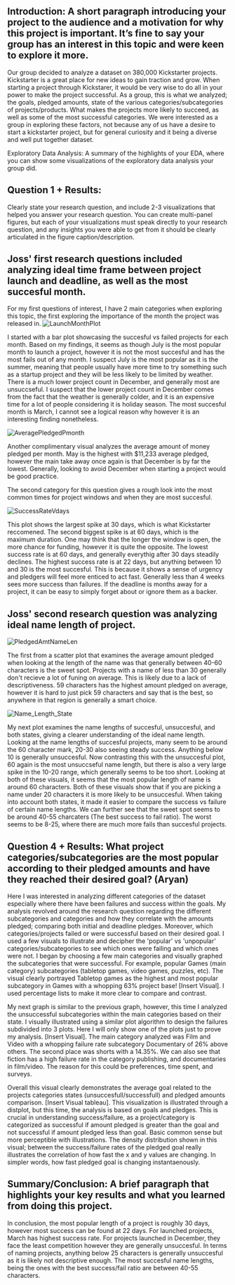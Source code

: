 ## Introduction: A short paragraph introducing your project to the audience and a motivation for why this project is important. It’s fine to say your group has an interest in this topic and were keen to explore it more.

Our group decided to analyze a dataset on 380,000 Kickstarter projects. Kickstarter is a great place for new ideas to gain traction and grow. When starting a project through Kickstarer, it would be very wise to do all in your power to make the project successful. As a group, this is what we analyzed; the goals, pledged amounts, state of the various categories/subcategories of projects/products. What makes the projects more likely to succeed, as well as some of the most successful categories. We were interested as a group in exploring these factors, not because any of us have a desire to start a kickstarter project, but for general curiosity and it being a diverse and well put together dataset.

Exploratory Data Analysis: A summary of the highlights of your EDA, where you can show some visualizations of the exploratory data analysis your group did.

## Question 1 + Results: 
Clearly state your research question, and include 2-3 visualizations that helped you answer your research question. You can create multi-panel figures, but each of your visualizations must speak directly to your research question, and any insights you were able to get from it should be clearly articulated in the figure caption/description.

## Joss' first research questions included analyzing ideal time frame between project launch and deadline, as well as the most succesful month. 
For my first questions of interest, I have 2 main categories when exploring this topic, the first exploring the importance of the month the project was released in. ![LaunchMonthPlot](images/LaunchMonth.png) 

I started with a bar plot showcasing the succesful vs failed projects for each month.
Based on my findings, it seems as though July is the most popular month to launch a project, however it is not the most succesful and has the most fails out of any month. I suspect July is the most popular as it is the summer, meaning that people usually have more time to try something such as a startup project and they will be less likely to be limited by weather. There is a much lower project count in December, and generally most are unsuccseful. I suspect that the lower project count in December comes from the fact that the weather is generally colder, and it is an expensive time for a lot of people considering it is holiday season. The most succesful month is March, I cannot see a logical reason why however it is an interesting finding nonetheless. 

![AveragePledgedPmonth](images/AVGpledged.png) 

Another complimentary visual analyzes the average amount of money pledged per month. May is the highest with $11,233 average pledged, however the main take away once again is that December is by far the lowest. Generally, looking to avoid December when starting a project would be good practice.

The second category for this question gives a rough look into the most common times for project windows and when they are most succesful. 



![SuccessRateVdays](images/SuccessRateVSproj.png)

This plot shows the largest spike at 30 days, which is what Kickstarter reccomened. The second biggest spike is at 60 days, which is the maximum duration. One may think that the longer the window is open, the more chance for funding, however it is quite the opposite. The lowest success rate is at 60 days, and generally everythig after 30 days steadily declines. The highest success rate is at 22 days, but anything between 10 and 30 is the most succesful. This is because it shows a sense of urgency and pledgers will feel more enticed to act fast. Generally less than 4 weeks sees more success than failures. If the deadline is months away for a project, it can be easy to simply forget about or ignore them as a backer. 


## Joss' second research question was analyzing ideal name length of project. 
![PledgedAmtNameLen](images/PledgedAmt.png)

The first from a scatter plot that examines the average amount pledged when looking at the length of the name was that generally between 40-60 characters is the sweet spot. Projects with a name of less than 30 generally don't recieve a lot of funing on average. This is likely due to a lack of descriptiveness. 59 characters has the highest amount pledged on average, however it is hard to just pick 59 characters and say that is the best, so anywhere in that region is generally a smart choice.

![Name_Length_State](images/Name_Length.png)

My next plot examines the name lengths of succesful, unsuccesful, and both states, giving a clearer understanding of the ideal name length. Looking at the name lengths of succesful projects, many seem to be around the 60 character mark, 20-30 also seeing steady success. Anything below 10 is generally unsuccesful. Now contrasting this with the unsuccesful plot, 60 again is the most unsuccseful name length, but there is also a very large spike in the 10-20 range, which generally seems to be too short. Looking at both of these visuals, it seems that the most popular length of name is around 60 characters. Both of these visuals show that if you are picking a name under 20 characters it is more likely to be unsuccesful. When taking into account both states, it made it easier to compare the success vs failure of certain name lengths. We can further see that the sweet spot seems to be around 40-55 charcaters (The best success to fail ratio). The worst seems to be 8-25, where there are much more fails than succesful projects.

## Question 4 + Results: What project categories/subcategories are the most popular according to their pledged amounts and have they reached their desired goal? (Aryan)
Here I was interested in analyzing different categories of the dataset especially where there have been failures and success within the goals. My analysis revolved around the research question regarding the different subcategories and categories and how they correlate with the amounts pledged; comparing both initial and deadline pledges. Moreover, which categories/projects failed or were successful based on their desired goal. I used a few visuals to illustrate and decipher the 'popular' vs 'unpopular' categories/subcategories to see which ones were failing and which ones were not. I began by choosing a few main categories and visually graphed the subcategories that were successful. For example, popular Games (main category) subcategories (tabletop games, video games, puzzles, etc). The visual clearly portrayed Tabletop games as the highest and most popular subcategory in Games with a whopping 63% project base! [Insert Visual]. I used percentage lists to make it more clear to compare and contrast.

My next graph is similar to the previous graph, however, this time I analyzed the unsuccessful subcategories within the main categories based on their state. I visually illustrated using a similar plot algorithm to design the failures subdivided into 3 plots. Here I will only show one of the plots just to prove my analysis. [Insert Visual]. The main category analyzed was Film and Video with a whopping failure rate subcategory Documentary of 26% above others. The second place was shorts with a 14.35%. We can also see that  fiction has a high failure rate in the category publishing, and documentaries in film/video. The reason for this could be preferences, time spent, and surveys. 

Overall this visual clearly demonstrates the average goal related to the projects categories states (unsuccesfull/successfull) and pledged amounts comparison. [Insert Visual tableau]. This visualization is illustrated through a distplot, but this time, the analysis is based on goals and pledges. This is crucial in understanding success/failure, as a project/category is categorized as successful if amount pledged is greater than the goal and not successful if amount pledged less than goal. Basic common sense but more perceptible with illustrations. The density distribution shown in this visual; between the success/failure rates of the pledged goal really illustrates the correlation of how fast the x and y values are changing. In simpler words, how fast pledged goal is changing instantaenously. 

## Summary/Conclusion: A brief paragraph that highlights your key results and what you learned from doing this project.

In conclusion, the most popular length of a project is roughly 30 days, however most success can be found at 22 days. For launched projects, March has highest success rate. For projects launched in December, they face the least competition however they are generally unsuccesful. In terms of naming projects, anything below 25 characters is generally unsuccesful as it is likely not descriptive enough. The most succesful name lengths, being the ones with the best success/fail ratio are between 40-55 characters.
